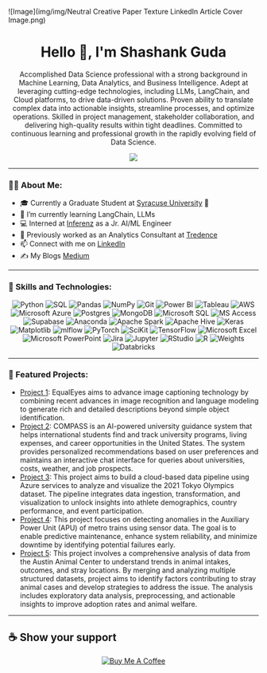 ![Image](img/img/Neutral Creative Paper Texture LinkedIn Article Cover Image.png)
<div align="center">
 

  <h1>Hello 👋, I'm Shashank Guda</h1>
  <p>
    Accomplished Data Science professional with a strong background in Machine Learning, Data Analytics, and Business Intelligence. Adept at leveraging cutting-edge technologies, including LLMs, LangChain, and Cloud platforms, to drive data-driven solutions. Proven ability to translate complex data into actionable insights, streamline processes, and optimize operations. Skilled in project management, stakeholder collaboration, and delivering high-quality results within tight deadlines. Committed to continuous learning and professional growth in the rapidly evolving field of Data Science.
  </p>

  <a href="https://shashankguda.me/">
    <img src="https://img.shields.io/badge/My%20Portfolio-Click%20Here-blue?style=for-the-badge"/>
  </a>
</div>

---

### 🙋‍♂️ About Me:
- 🎓 Currently a Graduate Student at [Syracuse University](https://www.syracuse.edu/) 🍊
- 🌱 I’m currently learning LangChain, LLMs
- 💻 Interned at [Inferenz](https://inferenz.ai/) as a Jr. AI/ML Engineer
- 💼 Previously worked as an Analytics Consultant at [Tredence](https://www.tredence.com/)
- 📫 Connect with me on [LinkedIn](https://www.linkedin.com/in/shashankguda/)
- ✍️ My Blogs [Medium](https://medium.com/@shashankguda)

---

### 🚀 Skills and Technologies:
<div align="center">
  <img src="https://img.shields.io/badge/python-3670A0?style=for-the-badge&logo=python&logoColor=ffdd54" alt="Python" title="Python"/>
  <img src="https://img.shields.io/badge/mysql-4479A1.svg?style=for-the-badge&logo=mysql&logoColor=white" alt="SQL" title="SQL"/>
  <img src="https://img.shields.io/badge/pandas-%23150458.svg?style=for-the-badge&logo=pandas&logoColor=white" alt="Pandas" title="Pandas"/>
  <img src="https://img.shields.io/badge/numpy-%23013243.svg?style=for-the-badge&logo=numpy&logoColor=white" alt="NumPy" title="NumPy"/>
  <img src="https://img.shields.io/badge/git-%23F05033.svg?style=for-the-badge&logo=git&logoColor=white" alt="Git" title="Git"/>
  <img src="https://img.shields.io/badge/power_bi-F2C811?style=for-the-badge&logo=powerbi&logoColor=black" alt="Power BI" title="Power BI"/>
  <img src="https://img.shields.io/badge/Tableau-E97627?style=for-the-badge&logo=Tableau&logoColor=white" alt="Tableau" title="Tableau"/>
  <img src="https://img.shields.io/badge/Amazon_AWS-232F3E?style=for-the-badge&logo=amazon-aws&logoColor=white" alt="AWS" title="AWS"/>
  <img src="https://img.shields.io/badge/Microsoft_Azure-0089D6?style=for-the-badge&logo=microsoft-azure&logoColor=white" alt="Microsoft Azure" title="Microsoft Azure"/>
  <img src="https://img.shields.io/badge/postgres-%23316192.svg?style=for-the-badge&logo=postgresql&logoColor=white" alt="Postgres" title="Postgres"/>
  <img src="https://img.shields.io/badge/MongoDB-4EA94B?style=for-the-badge&logo=mongodb&logoColor=white" title="MongoDB"/>
  <img src="https://img.shields.io/badge/Microsoft%20SQL%20Server-CC2927?style=for-the-badge&logo=microsoft%20sql%20server&logoColor=white" title="Microsoft SQL"/>
  <img src="https://img.shields.io/badge/Microsoft_Access-A4373A?style=for-the-badge&logo=microsoft-access&logoColor=white" title="MS Access"/>
  <img src="https://img.shields.io/badge/Supabase-3ECF8E?style=for-the-badge&logo=supabase&logoColor=white" alt="Supabase" title="Supabase"/>
  <img src="https://img.shields.io/badge/Anaconda-%2344A833.svg?style=for-the-badge&logo=anaconda&logoColor=white" alt="Anaconda" title="Anaconda"/>
  <img src="https://img.shields.io/badge/Apache%20Spark-FDEE21?style=flat-square&logo=apachespark&logoColor=black" alt="Apache Spark" title="Apache Spark"/>
  <img src="https://img.shields.io/badge/Apache%20Hive-FDEE21?style=for-the-badge&logo=apachehive&logoColor=black" alt="Apache Hive" title="Apache Hive"/>
  <img src="https://img.shields.io/badge/Keras-%23D00000.svg?style=for-the-badge&logo=Keras&logoColor=white" alt="Keras" title="Keras"/>
  <img src="https://img.shields.io/badge/Matplotlib-%23ffffff.svg?style=for-the-badge&logo=Matplotlib&logoColor=black" alt="Matplotlib" title="Matplotlib"/>
  <img src="https://img.shields.io/badge/mlflow-%23d9ead3.svg?style=for-the-badge&logo=numpy&logoColor=blue" alt="mlflow" title="mlflow"/>
  <img src="https://img.shields.io/badge/PyTorch-%23EE4C2C.svg?style=for-the-badge&logo=PyTorch&logoColor=white" alt="PyTorch" title="PyTorch"/>
  <img src="https://img.shields.io/badge/scikit--learn-%23F7931E.svg?style=for-the-badge&logo=scikit-learn&logoColor=white" alt="SciKit" title="SciKit"/>
  <img src="https://img.shields.io/badge/TensorFlow-%23FF6F00.svg?style=for-the-badge&logo=TensorFlow&logoColor=white" alt="TensorFlow" title="TensorFlow"/>
  <img src="https://img.shields.io/badge/Microsoft_Excel-217346?style=for-the-badge&logo=microsoft-excel&logoColor=white" alt="Microsoft Excel" title="Microsoft Excel"/>
  <img src="https://img.shields.io/badge/Microsoft_PowerPoint-B7472A?style=for-the-badge&logo=microsoft-powerpoint&logoColor=white" alt="Microsoft PowerPoint" title="Microsoft PowerPoint"/>
  <img src="https://img.shields.io/badge/jira-%230A0FFF.svg?style=for-the-badge&logo=jira&logoColor=white" alt="Jira" title="Jira"/>
  <img src="https://img.shields.io/badge/jupyter-%23FA0F00.svg?style=for-the-badge&logo=jupyter&logoColor=white" alt="Jupyter" title="Jupyter"/>
  <img src="https://img.shields.io/badge/RStudio-4285F4?style=for-the-badge&logo=rstudio&logoColor=white" alt="RStudio" title="RStudio"/>
  <img src="https://img.shields.io/badge/r-%23276DC3.svg?style=for-the-badge&logo=r&logoColor=white" alt="R" title="R"/>
  <img src="https://img.shields.io/badge/Weights_&_Biases-FFBE00?style=for-the-badge&logo=WeightsAndBiases&logoColor=white" title="Weights"/>
  <img src="https://img.shields.io/badge/Databricks-FF3621?style=for-the-badge&logo=Databricks&logoColor=white" title="Databricks"/>
</div>

---

### 🌟 Featured Projects:
- [Project 1](https://github.com/gudashashank/EqualEyes): EqualEyes aims to advance image captioning technology by combining recent advances in image recognition and language modeling to generate rich and detailed descriptions beyond simple object identification.
- [Project 2](https://github.com/gudashashank/compass-assistant): COMPASS is an AI-powered university guidance system that helps international students find and track university programs, living expenses, and career opportunities in the United States. The system provides personalized recommendations based on user preferences and maintains an interactive chat interface for queries about universities, costs, weather, and job prospects.
- [Project 3](https://github.com/gudashashank/tokyo-olympics-analysis): This project aims to build a cloud-based data pipeline using Azure services to analyze and visualize the 2021 Tokyo Olympics dataset. The pipeline integrates data ingestion, transformation, and visualization to unlock insights into athlete demographics, country performance, and event participation.
- [Project 4](https://github.com/gudashashank/apu-sensor-failure-prediction): This project focuses on detecting anomalies in the Auxiliary Power Unit (APU) of metro trains using sensor data. The goal is to enable predictive maintenance, enhance system reliability, and minimize downtime by identifying potential failures early.
- [Project 5](https://github.com/gudashashank/Austin_Animal_Data_Analysis): This project involves a comprehensive analysis of data from the Austin Animal Center to understand trends in animal intakes, outcomes, and stray locations. By merging and analyzing multiple structured datasets, project aims to identify factors contributing to stray animal cases and develop strategies to address the issue. The analysis includes exploratory data analysis, preprocessing, and actionable insights to improve adoption rates and animal welfare.

---

## ☕ Show your support
<div align="center">
  <a href="https://buymeacoffee.com/shashankguda" target="_blank">
    <img src="https://www.buymeacoffee.com/assets/img/custom_images/orange_img.png" alt="Buy Me A Coffee" />
  </a>
</div>

<!-- This is a comment in Markdown -->
